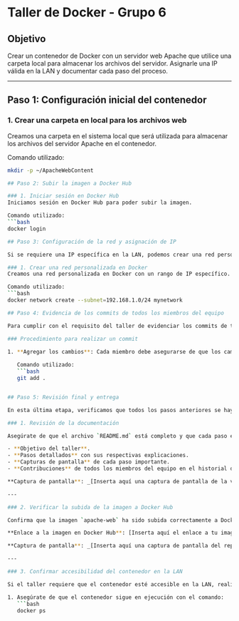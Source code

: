 # Taller de Docker - Grupo 6

## Objetivo
Crear un contenedor de Docker con un servidor web Apache que utilice una carpeta local para almacenar los archivos del servidor. Asignarle una IP válida en la LAN y documentar cada paso del proceso.

---

## Paso 1: Configuración inicial del contenedor

### 1. Crear una carpeta en local para los archivos web
Creamos una carpeta en el sistema local que será utilizada para almacenar los archivos del servidor Apache en el contenedor.

Comando utilizado:
```bash
mkdir -p ~/ApacheWebContent

## Paso 2: Subir la imagen a Docker Hub

### 1. Iniciar sesión en Docker Hub
Iniciamos sesión en Docker Hub para poder subir la imagen.

Comando utilizado:
```bash
docker login

## Paso 3: Configuración de la red y asignación de IP

Si se requiere una IP específica en la LAN, podemos crear una red personalizada en Docker y asignarle una IP al contenedor para que sea accesible en la red local.

### 1. Crear una red personalizada en Docker
Creamos una red personalizada en Docker con un rango de IP específico.

Comando utilizado:
```bash
docker network create --subnet=192.168.1.0/24 mynetwork

## Paso 4: Evidencia de los commits de todos los miembros del equipo

Para cumplir con el requisito del taller de evidenciar los commits de todos los miembros del equipo, cada persona debe realizar al menos un commit en el repositorio de Git. Cada miembro puede añadir una pequeña contribución, como la subida de capturas de pantalla o la edición de algún archivo en la documentación, y realizar un commit con su nombre y una breve descripción de lo que realizó.

### Procedimiento para realizar un commit

1. **Agregar los cambios**: Cada miembro debe asegurarse de que los cambios que realizó están listos para ser enviados al repositorio.
   
   Comando utilizado:
   ```bash
   git add .


## Paso 5: Revisión final y entrega

En esta última etapa, verificamos que todos los pasos anteriores se hayan completado correctamente y organizamos la documentación para la entrega del taller.

### 1. Revisión de la documentación

Asegúrate de que el archivo `README.md` está completo y que cada paso está documentado con los comandos, explicaciones y capturas de pantalla correspondientes. Revisa que se incluyan los siguientes elementos:

- **Objetivo del taller**.
- **Pasos detallados** con sus respectivas explicaciones.
- **Capturas de pantalla** de cada paso importante.
- **Contribuciones** de todos los miembros del equipo en el historial de commits.

**Captura de pantalla**: _[Inserta aquí una captura de pantalla de la versión final del `README.md`]_

---

### 2. Verificar la subida de la imagen a Docker Hub

Confirma que la imagen `apache-web` ha sido subida correctamente a Docker Hub y que está disponible públicamente (o de acuerdo a la configuración de privacidad deseada). Asegúrate de incluir el enlace directo al repositorio de Docker Hub en el `README.md`.

**Enlace a la imagen en Docker Hub**: [Inserta aquí el enlace a tu imagen en Docker Hub]

**Captura de pantalla**: _[Inserta aquí una captura de pantalla del repositorio de Docker Hub que muestra la imagen subida]_

---

### 3. Confirmar accesibilidad del contenedor en la LAN

Si el taller requiere que el contenedor esté accesible en la LAN, realiza una prueba final para confirmar que se puede acceder al servidor Apache desde otros dispositivos en la misma red utilizando la IP asignada al contenedor.

1. Asegúrate de que el contenedor sigue en ejecución con el comando:
   ```bash
   docker ps

